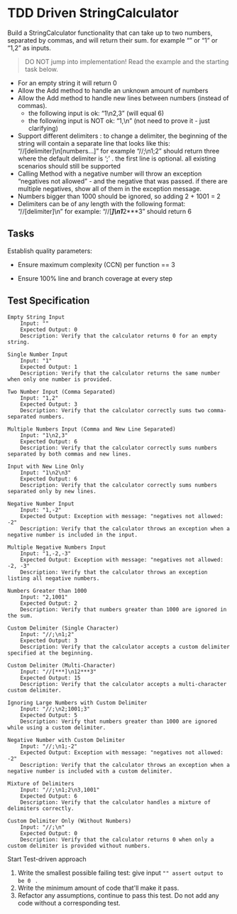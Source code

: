 # TDD Driven StringCalculator

Build a StringCalculator functionality that can take up to two numbers, separated by commas, and will return their sum. 
for example “” or “1” or “1,2” as inputs.

> DO NOT jump into implementation! Read the example and the starting task below.

- For an empty string it will return 0
- Allow the Add method to handle an unknown amount of numbers
- Allow the Add method to handle new lines between numbers (instead of commas).
  - the following input is ok: “1\n2,3” (will equal 6)
  - the following input is NOT ok: “1,\n” (not need to prove it - just clarifying)
- Support different delimiters : to change a delimiter, the beginning of the string will contain a separate line that looks like this: “//[delimiter]\n[numbers…]” for example “//;\n1;2” should return three where the default delimiter is ‘;’ .
the first line is optional. all existing scenarios should still be supported
- Calling Method with a negative number will throw an exception “negatives not allowed” - and the negative that was passed. if there are multiple negatives, show all of them in the exception message.
- Numbers bigger than 1000 should be ignored, so adding 2 + 1001 = 2
- Delimiters can be of any length with the following format: “//[delimiter]\n” for example: “//[***]\n1***2***3” should return 6

## Tasks



Establish quality parameters:

- Ensure  maximum complexity (CCN) per function == 3

- Ensure 100% line and branch coverage at every step

 ## Test Specification
    Empty String Input
        Input: ""
        Expected Output: 0
        Description: Verify that the calculator returns 0 for an empty string.

    Single Number Input
        Input: "1"
        Expected Output: 1
        Description: Verify that the calculator returns the same number when only one number is provided.

    Two Number Input (Comma Separated)
        Input: "1,2"
        Expected Output: 3
        Description: Verify that the calculator correctly sums two comma-separated numbers.

    Multiple Numbers Input (Comma and New Line Separated)
        Input: "1\n2,3"
        Expected Output: 6
        Description: Verify that the calculator correctly sums numbers separated by both commas and new lines.

    Input with New Line Only
        Input: "1\n2\n3"
        Expected Output: 6
        Description: Verify that the calculator correctly sums numbers separated only by new lines.

    Negative Number Input
        Input: "1,-2"
        Expected Output: Exception with message: "negatives not allowed: -2"
        Description: Verify that the calculator throws an exception when a negative number is included in the input.

    Multiple Negative Numbers Input
        Input: "1,-2,-3"
        Expected Output: Exception with message: "negatives not allowed: -2, -3"
        Description: Verify that the calculator throws an exception listing all negative numbers.

    Numbers Greater than 1000
        Input: "2,1001"
        Expected Output: 2
        Description: Verify that numbers greater than 1000 are ignored in the sum.

    Custom Delimiter (Single Character)
        Input: "//;\n1;2"
        Expected Output: 3
        Description: Verify that the calculator accepts a custom delimiter specified at the beginning.

    Custom Delimiter (Multi-Character)
        Input: "//[***]\n12***3"
        Expected Output: 15
        Description: Verify that the calculator accepts a multi-character custom delimiter.

    Ignoring Large Numbers with Custom Delimiter
        Input: "//;\n2;1001;3"
        Expected Output: 5
        Description: Verify that numbers greater than 1000 are ignored while using a custom delimiter.

    Negative Number with Custom Delimiter
        Input: "//;\n1;-2"
        Expected Output: Exception with message: "negatives not allowed: -2"
        Description: Verify that the calculator throws an exception when a negative number is included with a custom delimiter.

    Mixture of Delimiters
        Input: "//;\n1;2\n3,1001"
        Expected Output: 6
        Description: Verify that the calculator handles a mixture of delimiters correctly.

    Custom Delimiter Only (Without Numbers)
        Input: "//;\n"
        Expected Output: 0
        Description: Verify that the calculator returns 0 when only a custom delimiter is provided without numbers.
 

Start Test-driven approach

1. Write the smallest possible failing test: give input `"" assert output to be 0 ` .
2. Write the minimum amount of code that'll make it pass.
3. Refactor any assumptions, continue to pass this test. Do not add any code without a corresponding test.
